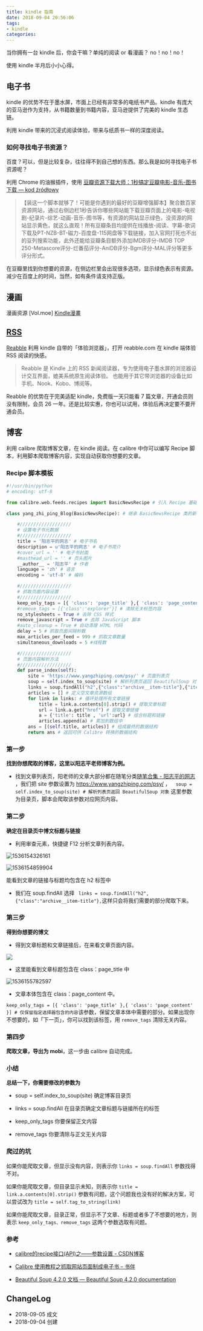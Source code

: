 ```yaml
---
title: kindle 指南
date: 2018-09-04 20:56:06
tags:
- kindle
categories:
---
```

当你拥有一台 kindle 后，你会干嘛？单纯的阅读 or 看漫画？ no！no！no！

<!--more-->

使用 kindle 半月后小小心得。

## 电子书

kindle 的优势不在于墨水屏，市面上已经有非常多的电纸书产品。kindle 有庞大的亚马逊作为支持，从书籍数量到书籍内容，亚马逊提供了完美的 kindle 生态链。

利用 kindle 带来的沉浸式阅读体验，带来与纸质书一样的深度阅读。



### 如何寻找电子书资源？

百度？可以，但是比较复杂，往往得不到自己想的东西。那么我是如何寻找电子书资源呢？

利用 Chrome 的油猴插件，使用 [豆瓣资源下载大师：1秒搞定豆瓣电影-音乐-图书下载 — kod źródłowy](https://greasyfork.org/pl/scripts/329484-%E8%B1%86%E7%93%A3%E8%B5%84%E6%BA%90%E4%B8%8B%E8%BD%BD%E5%A4%A7%E5%B8%88-1%E7%A7%92%E6%90%9E%E5%AE%9A%E8%B1%86%E7%93%A3%E7%94%B5%E5%BD%B1-%E9%9F%B3%E4%B9%90-%E5%9B%BE%E4%B9%A6%E4%B8%8B%E8%BD%BD/code)

> 【装这一个脚本就够了！可能是你遇到的最好的豆瓣增强脚本】聚合数百家资源网站，通过右侧边栏1秒告诉你哪些网站能下载豆瓣页面上的电影-电视剧-纪录片-综艺-动画-音乐-图书等，有资源的网站显示绿色，没资源的网站显示黄色，就这么直观！所有豆瓣条目均提供在线播放-阅读、字幕-歌词下载及PT-NZB-BT-磁力-百度盘-115网盘等下载链接，加入官网打死也不出的豆列搜索功能，此外还能给豆瓣条目额外添加IMDB评分-IMDB TOP 250-Metascore评分-烂番茄评分-AniDB评分-Bgm评分-MAL评分等更多评分形式。

在豆瓣里找到你想要的资源，在侧边栏里会出现很多选项，显示绿色表示有资源。减少在百度上的时间，当然，如有条件请支持正版。



## 漫画

漫画资源 [Vol.moe] [Kindle漫畫](https://vol.moe/)



## [RSS]()

[Reabble](http://reabble.com/) 利用 kindle 自带的「体验浏览器」，打开 reabble.com 在 kindle 端体验 RSS 阅读的快感。

> Reabble 是 Kindle 上的 RSS 新闻阅读器，专为使用电子墨水屏的浏览器设计交互界面，媲美系统原生阅读体验。 也能用于其它带浏览器的设备比如手机、Nook、Kobo、博阅等。

Reabble 的优势在于完美适配 kindle，免费版一天只能看 7 篇文章，开通会员则没有限制，会员 26 一年。还是比较实惠，你也可以试用，体验后再决定要不要开通会员。



## 博客

利用 calibre 爬取博客文章，在 kindle 阅读。在 calibre 中你可以编写 Recipe  脚本，利用脚本爬取博客内容，实现自动获取你想要的文章。

### Recipe 脚本模板

```python
#!/usr/bin/python
# encoding: utf-8

from calibre.web.feeds.recipes import BasicNewsRecipe # 引入 Recipe 基础类

class yang_zhi_ping_Blog(BasicNewsRecipe): # 继承 BasicNewsRecipe 类的新类名

    #///////////////////
    # 设置电子书元数据
    #///////////////////
    title = '阳志平的网志' # 电子书名
    description = u'阳志平的网志' # 电子书简介
    #cover_url = '' # 电子书封面
    #masthead_url = '' # 页头图片
    __author__ = '阳志平' # 作者
    language = 'zh' # 语言
    encoding = 'utf-8' # 编码

    #///////////////////
    # 抓取页面内容设置
    #///////////////////
    keep_only_tags = [{ 'class': 'page_title' },{ 'class': 'page_content' }] # 仅保留指定选择器包含的内容
    #remove_tags = [{'class':'explorer'}] # 清除无关标签内容
    no_stylesheets = True # 去除 CSS 样式
    remove_javascript = True # 去除 JavaScript 脚本
    #auto_cleanup = True # 自动清理 HTML 代码
    delay = 5 # 抓取页面间隔秒数
    max_articles_per_feed = 999 # 抓取文章数量
    simultaneous_downloads = 5 #线程数

    #///////////////////
    # 页面内容解析方法
    #///////////////////
    def parse_index(self):
        site = 'https://www.yangzhiping.com/psy/' # 页面列表页
        soup = self.index_to_soup(site) # 解析列表页返回 BeautifulSoup 对象
        links = soup.findAll("h2",{"class":"archive__item-title"},{"itemprop":"headline"}) # 获取所有文章链接
        articles = [] # 定义空文章资源数组
        for link in links: # 循环处理所有文章链接
            title = link.a.contents[0].strip() # 提取文章标题
            url = link.a.get("href") # 提取文章链接
            a = {'title': title , 'url':url} # 组合标题和链接
            articles.append(a) # 累加到数组中
        ans = [(self.title, articles)] # 组成最终的数据结构
        return ans # 返回可供 Calibre 转换的数据结构
```
### 第一步

**找到你想爬取的博客，这里以阳志平老师博客为例。**

- 找到文章列表页，阳老师的文章大部分都在随笔分类[随笔合集 - 阳志平的网志](https://www.yangzhiping.com/psy/) ，我们把 site 参数设置为 https://www.yangzhiping.com/psy/ ，`  soup = self.index_to_soup(site) # 解析列表页返回 BeautifulSoup 对象` 这里参数为目录页，脚本会爬取该参数对应网页内容。

### 第二步

**确定在目录页中博文标题与链接**

- 利用审查元素，快捷键 F12 分析文章列表内容。

![1536154326161](https://blgo-1258469251.cos.ap-shanghai.myqcloud.com/1536154326161.png)

![1536154859904](https://blgo-1258469251.cos.ap-shanghai.myqcloud.com/1536154859904.png)

能看到文章的链接与标题均包含在 h2 标签中

- 我们在 soup.findAll 选择 ` links = soup.findAll("h2",{"class":"archive__item-title"},`这样只会将我们需要的部分爬取下来。

### 第三步

**得到你想要的博文**

- 得到文章标题和文章链接后，在来看文章页面内容。

![](https://blgo-1258469251.cos.ap-shanghai.myqcloud.com/1536155580239.png)

- 这里能看到文章标题包含在 class：page_title 中

![1536155782597](https://blgo-1258469251.cos.ap-shanghai.myqcloud.com/1536155782597.png)

- 文章本体包含在 class：page_content 中。

 `keep_only_tags = [{ 'class': 'page_title' },{ 'class': 'page_content' }] # 仅保留指定选择器包含的内容`该参数，保留文章本体中需要的部分。如果出现你不想要的，如「下一页」，你可以找到该标签，用 `remove_tags` 清除无关内容。

### 第四步

**爬取文章，导出为 mobi**，这一步由 calibre 自动完成。

### 小结

**总结一下，你需要修改的参数为**

- soup = self.index_to_soup(site)  确定博客目录页
-  links = soup.findAll 在目录页确定文章标题与链接所在的标签

- keep_only_tags 你要保留正文内容
- remove_tags 你要清除与正文无关内容

### 爬过的坑

如果你能爬取文章，但显示没有内容，则表示你 `links = soup.findAll` 参数找得不对。

如果你能爬取文章，但目录显示未知，则表示你 `title = link.a.contents[0].strip()` 参数有问题，这个问题我也没有好的解决方案，可以尝试改为 `title = self.tag_to_string(link)`

如果你能爬取文章，目录正常，但显示不了文章、标题或者多了不想要的地方，则表示 `keep_only_tags、remove_tags` 这两个参数选取有问题。

### 参考

- [calibre的recipe接口(API)之——参数设置 - CSDN博客](https://blog.csdn.net/mycc/article/details/50808935)

- [Calibre 使用教程之抓取网站页面制成电子书 – 书伴](https://bookfere.com/post/562.html)

- [Beautiful Soup 4.2.0 文档 — Beautiful Soup 4.2.0 documentation](https://www.crummy.com/software/BeautifulSoup/bs4/doc/index.zh.html#get-text)

## ChangeLog

- 2018-09-05 成文
- 2018-09-04 创建
